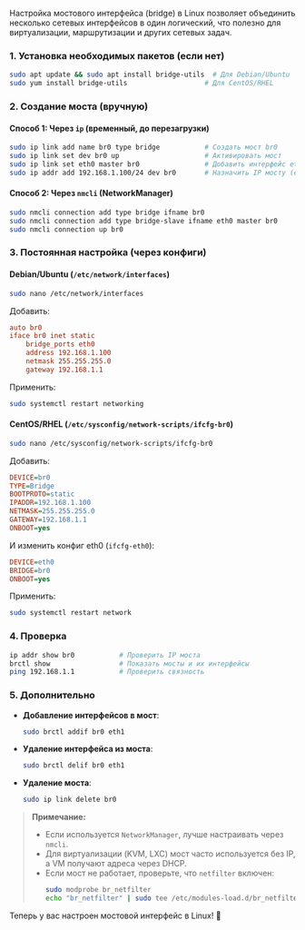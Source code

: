 Настройка мостового интерфейса (bridge) в Linux позволяет объединить несколько сетевых интерфейсов в один логический, что полезно для виртуализации, маршрутизации и других сетевых задач.  

### **1. Установка необходимых пакетов (если нет)**
```bash
sudo apt update && sudo apt install bridge-utils  # Для Debian/Ubuntu
sudo yum install bridge-utils                   # Для CentOS/RHEL
```

### **2. Создание моста (вручную)**
#### **Способ 1: Через `ip` (временный, до перезагрузки)**
```bash
sudo ip link add name br0 type bridge           # Создать мост br0
sudo ip link set dev br0 up                     # Активировать мост
sudo ip link set eth0 master br0                # Добавить интерфейс eth0 в мост
sudo ip addr add 192.168.1.100/24 dev br0       # Назначить IP мосту (если нужно)
```

#### **Способ 2: Через `nmcli` (NetworkManager)**
```bash
sudo nmcli connection add type bridge ifname br0
sudo nmcli connection add type bridge-slave ifname eth0 master br0
sudo nmcli connection up br0
```

### **3. Постоянная настройка (через конфиги)**
#### **Debian/Ubuntu (`/etc/network/interfaces`)**
```bash
sudo nano /etc/network/interfaces
```
Добавить:
```ini
auto br0
iface br0 inet static
    bridge_ports eth0
    address 192.168.1.100
    netmask 255.255.255.0
    gateway 192.168.1.1
```
Применить:
```bash
sudo systemctl restart networking
```

#### **CentOS/RHEL (`/etc/sysconfig/network-scripts/ifcfg-br0`)**
```bash
sudo nano /etc/sysconfig/network-scripts/ifcfg-br0
```
Добавить:
```ini
DEVICE=br0
TYPE=Bridge
BOOTPROTO=static
IPADDR=192.168.1.100
NETMASK=255.255.255.0
GATEWAY=192.168.1.1
ONBOOT=yes
```
И изменить конфиг eth0 (`ifcfg-eth0`):
```ini
DEVICE=eth0
BRIDGE=br0
ONBOOT=yes
```
Применить:
```bash
sudo systemctl restart network
```

### **4. Проверка**
```bash
ip addr show br0           # Проверить IP моста
brctl show                 # Показать мосты и их интерфейсы
ping 192.168.1.1           # Проверить связность
```

### **5. Дополнительно**
- **Добавление интерфейсов в мост**:
  ```bash
  sudo brctl addif br0 eth1
  ```
- **Удаление интерфейса из моста**:
  ```bash
  sudo brctl delif br0 eth1
  ```
- **Удаление моста**:
  ```bash
  sudo ip link delete br0
  ```

> **Примечание:**  
> - Если используется `NetworkManager`, лучше настраивать через `nmcli`.  
> - Для виртуализации (KVM, LXC) мост часто используется без IP, а VM получают адреса через DHCP.  
> - Если мост не работает, проверьте, что `netfilter` включен:  
>   ```bash
>   sudo modprobe br_netfilter
>   echo "br_netfilter" | sudo tee /etc/modules-load.d/br_netfilter.conf
>   ```

Теперь у вас настроен мостовой интерфейс в Linux! 🚀